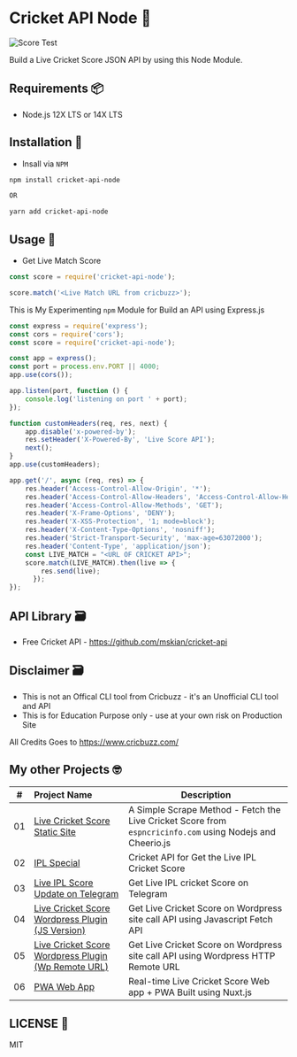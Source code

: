 # Cricket API Node 🏏

![Score Test](https://github.com/mskian/cricket-api-node/workflows/Score%20Test/badge.svg)  

Build a Live Cricket Score JSON API by using this Node Module.

## Requirements 📦

- Node.js 12X LTS or 14X LTS

## Installation 🍔

- Insall via `NPM`

```sh
npm install cricket-api-node

OR

yarn add cricket-api-node
```

## Usage 📝

- Get Live Match Score

```js
const score = require('cricket-api-node');

score.match('<Live Match URL from cricbuzz>');
```

This is My Experimenting `npm` Module for Build an API using Express.js

```js
const express = require('express');
const cors = require('cors');
const score = require('cricket-api-node');

const app = express();
const port = process.env.PORT || 4000;
app.use(cors());

app.listen(port, function () {
    console.log('listening on port ' + port);
});

function customHeaders(req, res, next) {
    app.disable('x-powered-by');
    res.setHeader('X-Powered-By', 'Live Score API');
    next();
}
app.use(customHeaders);

app.get('/', async (req, res) => {
    res.header('Access-Control-Allow-Origin', '*');
    res.header('Access-Control-Allow-Headers', 'Access-Control-Allow-Headers,Content-Type,Access-Control-Allow-Methods, Authorization, X-Requested-With');
    res.header('Access-Control-Allow-Methods', 'GET');
    res.header('X-Frame-Options', 'DENY');
    res.header('X-XSS-Protection', '1; mode=block');
    res.header('X-Content-Type-Options', 'nosniff');
    res.header('Strict-Transport-Security', 'max-age=63072000');
    res.header('Content-Type', 'application/json');
    const LIVE_MATCH = "<URL OF CRICKET API>";
    score.match(LIVE_MATCH).then(live => {
        res.send(live);
      });
});
```

## API Library 🗃

- Free Cricket API - <https://github.com/mskian/cricket-api>

## Disclaimer 🗃

- This is not an Offical CLI tool from Cricbuzz - it's an Unofficial CLI tool and API
- This is for Education Purpose only - use at your own risk on Production Site

All Credits Goes to <https://www.cricbuzz.com/>

## My other Projects 🤓

| # | Project Name | Description |
|---|:------|-------------|
| 01 | [Live Cricket Score Static Site](https://github.com/mskian/livescore) | A Simple Scrape Method - Fetch the Live Cricket Score from `espncricinfo.com` using Nodejs and Cheerio.js |
| 02 | [IPL Special](https://github.com/mskian/iplscore) | Cricket API for Get the Live IPL Cricket Score |
| 03 | [Live IPL Score Update on Telegram](https://github.com/mskian/score-update) | Get Live IPL cricket Score on Telegram  |
| 04 | [Live Cricket Score Wordpress Plugin (JS Version)](https://github.com/mskian/hello-cricket) | Get Live Cricket Score on Wordpress site call API using Javascript Fetch API |
| 05 | [Live Cricket Score Wordpress Plugin (Wp Remote URL)](https://github.com/mskian/san-cricket) | Get Live Cricket Score on Wordpress site call API using Wordpress HTTP Remote URL |  
| 06 | [PWA Web App](https://github.com/mskian/vue-cricket) | Real-time Live Cricket Score Web app + PWA Built using Nuxt.js |  

## LICENSE 📕

MIT
